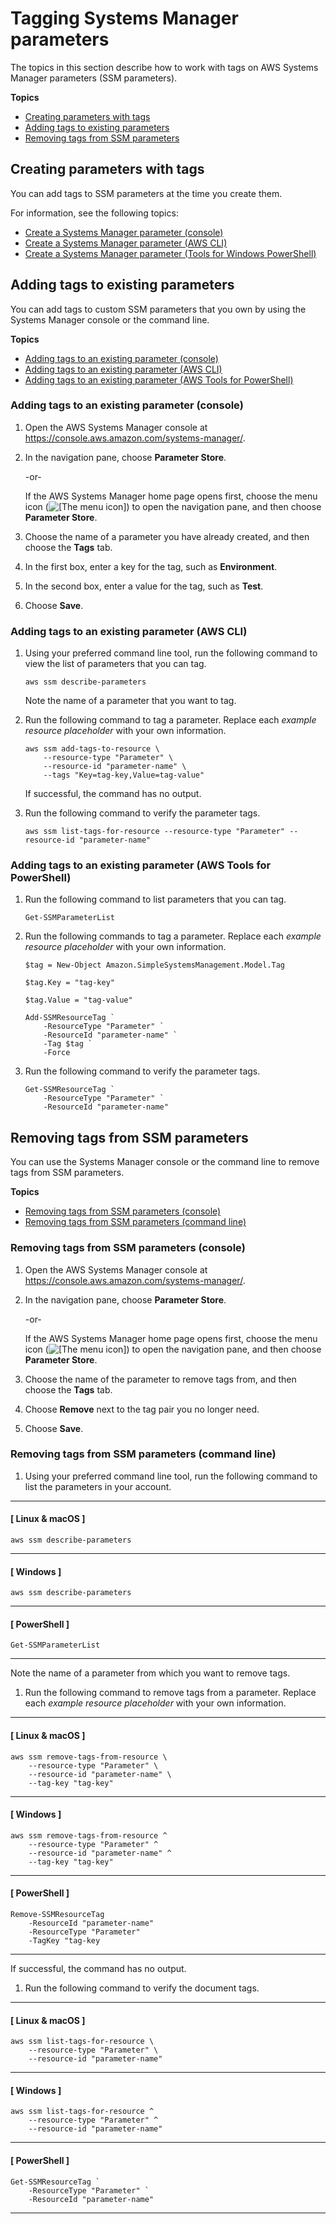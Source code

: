# Tagging Systems Manager parameters<a name="tagging-parameters"></a>

The topics in this section describe how to work with tags on AWS Systems Manager parameters \(SSM parameters\)\.

**Topics**
+ [Creating parameters with tags](#tagging-parameters-new)
+ [Adding tags to existing parameters](#tagging-parameters-update)
+ [Removing tags from SSM parameters](#tagging-parameters-remove)

## Creating parameters with tags<a name="tagging-parameters-new"></a>

You can add tags to SSM parameters at the time you create them\.

For information, see the following topics:
+ [Create a Systems Manager parameter \(console\)](parameter-create-console.md)
+ [Create a Systems Manager parameter \(AWS CLI\)](param-create-cli.md)
+ [Create a Systems Manager parameter \(Tools for Windows PowerShell\)](param-create-ps.md)

## Adding tags to existing parameters<a name="tagging-parameters-update"></a>

You can add tags to custom SSM parameters that you own by using the Systems Manager console or the command line\.

**Topics**
+ [Adding tags to an existing parameter \(console\)](#tagging-parameters-update-console)
+ [Adding tags to an existing parameter \(AWS CLI\)](#tagging-parameters-update-command-line)
+ [Adding tags to an existing parameter \(AWS Tools for PowerShell\)](#tagging-parameters-update-ps)

### Adding tags to an existing parameter \(console\)<a name="tagging-parameters-update-console"></a>

1. Open the AWS Systems Manager console at [https://console\.aws\.amazon\.com/systems\-manager/](https://console.aws.amazon.com/systems-manager/)\.

1. In the navigation pane, choose **Parameter Store**\.

   \-or\-

   If the AWS Systems Manager home page opens first, choose the menu icon \(![\[The menu icon\]](http://docs.aws.amazon.com/systems-manager/latest/userguide/images/menu-icon-small.png)\) to open the navigation pane, and then choose **Parameter Store**\.

1. Choose the name of a parameter you have already created, and then choose the **Tags** tab\.

1. In the first box, enter a key for the tag, such as **Environment**\.

1. In the second box, enter a value for the tag, such as **Test**\.

1. Choose **Save**\.

### Adding tags to an existing parameter \(AWS CLI\)<a name="tagging-parameters-update-command-line"></a>

1. Using your preferred command line tool, run the following command to view the list of parameters that you can tag\.

   ```
   aws ssm describe-parameters
   ```

   Note the name of a parameter that you want to tag\.

1. Run the following command to tag a parameter\. Replace each *example resource placeholder* with your own information\.

   ```
   aws ssm add-tags-to-resource \
       --resource-type "Parameter" \
       --resource-id "parameter-name" \
       --tags "Key=tag-key,Value=tag-value"
   ```

   If successful, the command has no output\.

1. Run the following command to verify the parameter tags\.

   ```
   aws ssm list-tags-for-resource --resource-type "Parameter" --resource-id "parameter-name"
   ```

### Adding tags to an existing parameter \(AWS Tools for PowerShell\)<a name="tagging-parameters-update-ps"></a>

1. Run the following command to list parameters that you can tag\.

   ```
   Get-SSMParameterList
   ```

1. Run the following commands to tag a parameter\. Replace each *example resource placeholder* with your own information\.

   ```
   $tag = New-Object Amazon.SimpleSystemsManagement.Model.Tag
   ```

   ```
   $tag.Key = "tag-key"
   ```

   ```
   $tag.Value = "tag-value"
   ```

   ```
   Add-SSMResourceTag `
       -ResourceType "Parameter" `
       -ResourceId "parameter-name" `
       -Tag $tag `
       -Force
   ```

1. Run the following command to verify the parameter tags\.

   ```
   Get-SSMResourceTag `
       -ResourceType "Parameter" `
       -ResourceId "parameter-name"
   ```

## Removing tags from SSM parameters<a name="tagging-parameters-remove"></a>

You can use the Systems Manager console or the command line to remove tags from SSM parameters\.

**Topics**
+ [Removing tags from SSM parameters \(console\)](#tagging-parameters-remove-console)
+ [Removing tags from SSM parameters \(command line\)](#tagging-parameters-remove-command-line)

### Removing tags from SSM parameters \(console\)<a name="tagging-parameters-remove-console"></a>

1. Open the AWS Systems Manager console at [https://console\.aws\.amazon\.com/systems\-manager/](https://console.aws.amazon.com/systems-manager/)\.

1. In the navigation pane, choose **Parameter Store**\.

   \-or\-

   If the AWS Systems Manager home page opens first, choose the menu icon \(![\[The menu icon\]](http://docs.aws.amazon.com/systems-manager/latest/userguide/images/menu-icon-small.png)\) to open the navigation pane, and then choose **Parameter Store**\.

1. Choose the name of the parameter to remove tags from, and then choose the **Tags** tab\.

1. Choose **Remove** next to the tag pair you no longer need\.

1. Choose **Save**\.

### Removing tags from SSM parameters \(command line\)<a name="tagging-parameters-remove-command-line"></a>

1. Using your preferred command line tool, run the following command to list the parameters in your account\.

------
#### [ Linux & macOS ]

   ```
   aws ssm describe-parameters
   ```

------
#### [ Windows ]

   ```
   aws ssm describe-parameters
   ```

------
#### [ PowerShell ]

   ```
   Get-SSMParameterList
   ```

------

   Note the name of a parameter from which you want to remove tags\.

1. Run the following command to remove tags from a parameter\. Replace each *example resource placeholder* with your own information\.

------
#### [ Linux & macOS ]

   ```
   aws ssm remove-tags-from-resource \
       --resource-type "Parameter" \
       --resource-id "parameter-name" \
       --tag-key "tag-key"
   ```

------
#### [ Windows ]

   ```
   aws ssm remove-tags-from-resource ^
       --resource-type "Parameter" ^
       --resource-id "parameter-name" ^
       --tag-key "tag-key"
   ```

------
#### [ PowerShell ]

   ```
   Remove-SSMResourceTag
       -ResourceId "parameter-name"
       -ResourceType "Parameter"
       -TagKey "tag-key
   ```

------

   If successful, the command has no output\.

1. Run the following command to verify the document tags\.

------
#### [ Linux & macOS ]

   ```
   aws ssm list-tags-for-resource \
       --resource-type "Parameter" \
       --resource-id "parameter-name"
   ```

------
#### [ Windows ]

   ```
   aws ssm list-tags-for-resource ^
       --resource-type "Parameter" ^
       --resource-id "parameter-name"
   ```

------
#### [ PowerShell ]

   ```
   Get-SSMResourceTag `
       -ResourceType "Parameter" `
       -ResourceId "parameter-name"
   ```

------